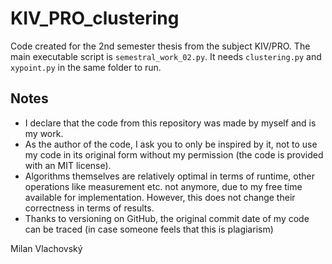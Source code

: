 # KIV_PRO_clustering
Code created for the 2nd semester thesis from the subject KIV/PRO.
The main executable script is `semestral_work_02.py`. It needs `clustering.py` and `xypoint.py` in the same folder to run.
## Notes
- I declare that the code from this repository was made by myself and is my work.
- As the author of the code, I ask you to only be inspired by it, not to use my code in its original form without my permission (the code is provided with an MIT license).
- Algorithms themselves are relatively optimal in terms of runtime, other operations like measurement etc. not anymore, due to my free time available for implementation. However, this does not change their correctness in terms of results.
- Thanks to versioning on GitHub, the original commit date of my code can be traced (in case someone feels that this is plagiarism)

Milan Vlachovský
